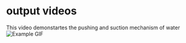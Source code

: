 # output videos
This video demonstartes the pushing and suction mechanism of water
![Example GIF](pushing_sucking_water_both.gif)

